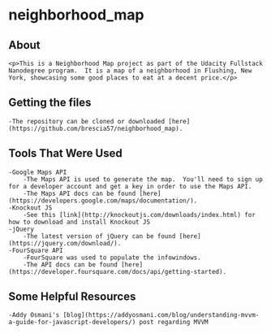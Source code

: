 # neighborhood_map

## About
	<p>This is a Neighborhood Map project as part of the Udacity Fullstack Nanodegree program.  It is a map of a neighborhood in Flushing, New York, showcasing some good places to eat at a decent price.</p>

## Getting the files
	-The repository can be cloned or downloaded [here](https://github.com/brescia57/neighborhood_map).

## Tools That Were Used
	-Google Maps API
		-The Maps API is used to generate the map.  You'll need to sign up for a developer account and get a key in order to use the Maps API.
		-The Maps API docs can be found [here](https://developers.google.com/maps/documentation/).
	-Knockout JS
		-See this [link](http://knockoutjs.com/downloads/index.html) for how to download and install Knockout JS
	-jQuery
		-The latest version of jQuery can be found [here](https://jquery.com/download/).
	-FourSquare API
		-FourSquare was used to populate the infowindows.
		-The API docs can be found [here](https://developer.foursquare.com/docs/api/getting-started).



## Some Helpful Resources
	-Addy Osmani's [blog](https://addyosmani.com/blog/understanding-mvvm-a-guide-for-javascript-developers/) post regarding MVVM
